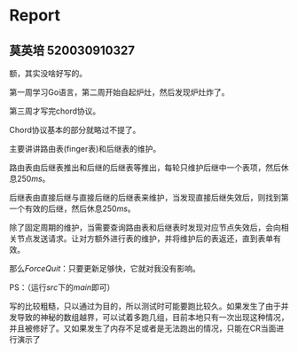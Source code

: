 # Report

## 莫英培 520030910327

额，其实没啥好写的。

第一周学习Go语言，第二周开始自起炉灶，然后发现炉灶炸了。

第三周才写完chord协议。

Chord协议基本的部分就略过不提了。

主要讲讲路由表(finger表)和后继表的维护。

路由表由后继表推出和后继的后继表等推出，每轮只维护后继中一个表项，然后休息$250ms$。

后继表由直接后继与直接后继的后继表来维护，当发现直接后继失效后，则找到第一个有效的后继，然后休息$250ms$。

除了固定周期的维护，当需要查询路由表和后继表时发现对应节点失效后，会向相关节点发送请求。让对方额外进行表的维护，并将维护后的表返还，直到表单有效。

那么$ForceQuit$：只要更新足够快，它就对我没有影响。

PS：（运行$src$下的$main$即可）

写的比较粗糙，只以通过为目的，所以测试时可能要跑比较久。如果发生了由于并发导致的神秘的数组越界，可以试着多跑几组，目前本地只有一次出现这种情况，并且被修好了。又如果发生了内存不足或者是无法跑出的情况，只能在CR当面进行演示了

